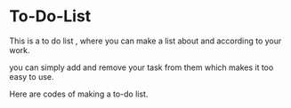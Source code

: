 # To-Do-List
This is a to do list , where you can make a list about and according to your work.

you can simply add and remove your task from them which makes it too easy to use.

Here are codes of making a to-do list.